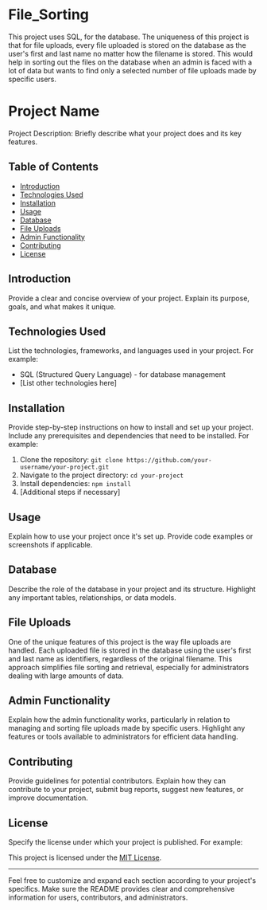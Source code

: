 # File_Sorting

This project uses SQL, for the database. The uniqueness of this project is that for file uploads, every file uploaded is stored on the database as the user's first and last name no matter how the filename is stored. This would help in sorting out the files on the database when an admin is faced with a lot of data but wants to find only a selected number of file uploads made by specific users.

# Project Name

Project Description: Briefly describe what your project does and its key features.

## Table of Contents

- [Introduction](#introduction)
- [Technologies Used](#technologies-used)
- [Installation](#installation)
- [Usage](#usage)
- [Database](#database)
- [File Uploads](#file-uploads)
- [Admin Functionality](#admin-functionality)
- [Contributing](#contributing)
- [License](#license)

## Introduction

Provide a clear and concise overview of your project. Explain its purpose, goals, and what makes it unique. 

## Technologies Used

List the technologies, frameworks, and languages used in your project. For example:

- SQL (Structured Query Language) - for database management
- [List other technologies here]

## Installation

Provide step-by-step instructions on how to install and set up your project. Include any prerequisites and dependencies that need to be installed. For example:

1. Clone the repository: `git clone https://github.com/your-username/your-project.git`
2. Navigate to the project directory: `cd your-project`
3. Install dependencies: `npm install`
4. [Additional steps if necessary]

## Usage

Explain how to use your project once it's set up. Provide code examples or screenshots if applicable. 

## Database

Describe the role of the database in your project and its structure. Highlight any important tables, relationships, or data models. 

## File Uploads

One of the unique features of this project is the way file uploads are handled. Each uploaded file is stored in the database using the user's first and last name as identifiers, regardless of the original filename. This approach simplifies file sorting and retrieval, especially for administrators dealing with large amounts of data. 

## Admin Functionality

Explain how the admin functionality works, particularly in relation to managing and sorting file uploads made by specific users. Highlight any features or tools available to administrators for efficient data handling.

## Contributing

Provide guidelines for potential contributors. Explain how they can contribute to your project, submit bug reports, suggest new features, or improve documentation. 

## License

Specify the license under which your project is published. For example:

This project is licensed under the [MIT License](link-to-license).

---

Feel free to customize and expand each section according to your project's specifics. Make sure the README provides clear and comprehensive information for users, contributors, and administrators.
